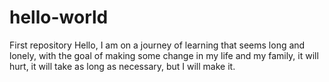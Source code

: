 # hello-world
First repository
Hello, I am on a journey of learning that seems long and lonely, with the goal of making some change in my life and my family, it will hurt, it will take as long as necessary, but I will make it.
